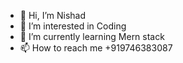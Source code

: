 - 👋 Hi, I’m Nishad
- 👀 I’m interested in Coding
- 🌱 I’m currently learning Mern stack
- 📫 How to reach me +919746383087

<!---
Nishad6767/Nishad6767 is a ✨ special ✨ repository because its `README.md` (this file) appears on your GitHub profile.
You can click the Preview link to take a look at your changes.
--->
